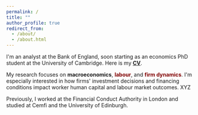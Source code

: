 ```yaml
---
permalink: /
title: ""
author_profile: true
redirect_from: 
  - /about/
  - /about.html
---
```

I'm an analyst at the Bank of England, soon starting as an economics PhD student at the University of Cambridge.
Here is my [<span style="font-weight: bold;">CV</span>](/files/main_cv.pdf).

My research focuses on <span class="notice--danger" style="font-weight: bold;"> macroeconomics</span>, <span style="color: maroon; font-weight: bold;">labour</span>, and <span style="color: maroon; font-weight: bold;">firm dynamics</span>. 
I'm especially interested in how firms' investment decisions and financing conditions impact worker human capital and labour market outcomes. XYZ

Previously, I worked at the Financial Conduct Authority in London and studied at Cemfi and the University of Edinburgh.
